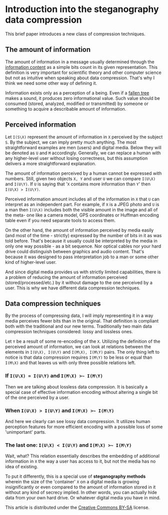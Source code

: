 # Introduction into the steganography data compression
This brief paper introduces a new class of compression techniques.

## The amount of information
The amount of information in a message usually determined through the [information content](https://en.wikipedia.org/wiki/Information_content) as a simple bits count in its given representation. This definition is very important for scientific theory and other computer science but not as intuitive when speaking about data compression. That's why I think we need some other way of defining it.

Information exists only as a perception of a being. Even if a [fallen tree](https://en.wikipedia.org/wiki/If_a_tree_falls_in_a_forest) makes a sound, it produces zero informational value. Such value should be consumed (stored, analyzed, modified or transmitted) by someone or something to acquire a describable amount of information.

## Perceived information
Let `I(S\X)` represent the amount of information in `X` perceived by the subject `S`. By the subject, we can imply pretty much anything. The most straightforward examples are men (users) and digital media. Below they will be denoted as `U` and `M` accordingly. Generally, we can replace a human with any higher-level user without losing correctness, but this assumption delivers a more straightforward explanation.

The amount of information perceived by a human cannot be expressed with numbers. Still, given two objects `X, Y` and user `U` we can compare `I(U\X)` and `I(U\Y)`. If `U` is saying that '`X` contains more information than `Y`' then `I(U\X) > I(U\Y)`.

Perceived information amount includes all of the information in `X` that `U` can interpret as an independent part. For example, if `X` is a JPEG photo and `U` is a man then `I(U\X)` includes both the visible amount in the image and all of the meta- one like a camera model, GPS coordinates or Huffman encoding table even if you need separate tools to access them.

On the other hand, the amount of information perceived by media easily (and most of the time - strictly) expressed by the number of bits in it as was told before. That's because it usually could be interpreted by the media in only one way possible - as a bit sequence. Nor optical cables nor your hard drive could distinguish between graphics and audio content. That's because it was designed to pass interpretation job to a man or some other kind of higher-level user.

And since digital media provides us with strictly limited capabilities, there is a problem of reducing the amount of information perceived (stored/processed/etc.) by it without damage to the one perceived by a user. This is why we have different data compression techniques.

## Data compression techniques
By the process of compressing data, I will imply representing it in a way media perceives fewer bits than in the original. That definition is compliant both with the traditional and our new terms. Traditionally two main data compression techniques considered: lossy and lossless ones.

Let `Y` be a result of some re-encoding of the `X`. Utilizing the definition of the perceived amount of information, we can look at relations between the elements in `I(U\X), I(U\Y)` and `I(M\X), I(M\Y)` pairs. The only thing left to notice is that data compression requires `I(M\Y)` to be less or equal than `I(M\X)` and that leaves us with only three possible relations left.

### If `I(U\X) = I(U\Y)` and `I(M\X) >~ I(M\Y)`
Then we are talking about lossless data compression. It is basically a special case of effective information encoding without altering a single bit of the one perceived by a user.

### When `I(U\X) > I(U\Y)` and `I(M\X) >~ I(M\Y)`
And here we clearly can see lossy data compression. It utilizes human perception features for more efficient encoding with a possible loss of some 'unimportant' parts.

### The last one: `I(U\X) < I(U\Y)` and `I(M\X) >~ I(M\Y)`
Wait, what? This relation essentially describes the embedding of additional information in `X` the way a user has access to it, but not the media has no idea of existing.

To put it differently, this is a special use of **steganography methods** wherein the size of the 'container' `X` on a digital media is growing insignificantly or even compared to the amount of information stored in it without any kind of secrecy implied. In other words, you can actually hide data from your own hard drive. Or whatever digital media you have in mind.

This article is distributed under the [Creative Commons BY-SA](https://creativecommons.org/licenses/by-sa/4.0/) license.
